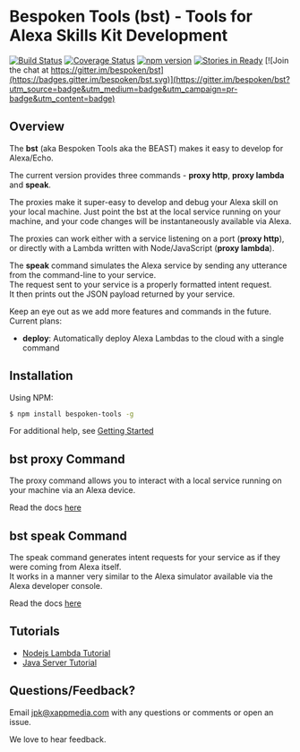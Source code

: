 Bespoken Tools (bst) - Tools for Alexa Skills Kit Development
====================

[![Build Status](https://travis-ci.org/bespoken/bst.svg?branch=master)](https://travis-ci.org/bespoken/bst) [![Coverage Status](https://coveralls.io/repos/github/bespoken/bst/badge.svg?branch=master)](https://coveralls.io/github/bespoken/bst?branch=master) [![npm version](https://img.shields.io/npm/v/bespoken-tools.svg)](https://www.npmjs.com/package/bespoken-tools)
[![Stories in Ready](https://badge.waffle.io/bespoken/bst.svg?label=ready&title=Ready)](http://waffle.io/bespoken/bst) [![Join the chat at https://gitter.im/bespoken/bst](https://badges.gitter.im/bespoken/bst.svg)](https://gitter.im/bespoken/bst?utm_source=badge&utm_medium=badge&utm_campaign=pr-badge&utm_content=badge)


## Overview
The **bst** (aka Bespoken Tools aka the BEAST) makes it easy to develop for Alexa/Echo.

The current version provides three commands - **proxy http**, **proxy lambda** and **speak**.

The proxies make it super-easy to develop and debug your Alexa skill on your local machine.
Just point the bst at the local service running on your machine, and your code changes will be instantaneously available via Alexa.  

The proxies can work either with a service listening on a port (**proxy http**),  
or directly with a Lambda written with Node/JavaScript (**proxy lambda**).

The **speak** command simulates the Alexa service by sending any utterance from the command-line to your service.  
The request sent to your service is a properly formatted intent request.  
It then prints out the JSON payload returned by your service.

Keep an eye out as we add more features and commands in the future. Current plans:  
- **deploy**: Automatically deploy Alexa Lambdas to the cloud with a single command

## Installation

Using NPM:

```bash
$ npm install bespoken-tools -g
```

For additional help, see [Getting Started](http://docs.bespoken.tools/en/latest/getting-started.html)

## bst proxy Command

The proxy command allows you to interact with a local service running on your machine via an Alexa device.  

Read the docs [here](http://docs.bespoken.tools/en/latest/commands/proxy.html)

## bst speak Command

The speak command generates intent requests for your service as if they were coming from Alexa itself.  
It works in a manner very similar to the Alexa simulator available via the Alexa developer console.  

Read the docs [here](http://docs.bespoken.tools/en/latest/commands/speak.html)

## Tutorials

* [Nodejs Lambda Tutorial](http://docs.bespoken.tools/en/latest/tutorials/tutorial_local_server_java.html)
* [Java Server Tutorial](http://docs.bespoken.tools/en/latest/tutorials/tutorial_lambda_nodejs.html)

## Questions/Feedback?

Email jpk@xappmedia.com with any questions or comments or open an issue. 

We love to hear feedback.
